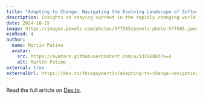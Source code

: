 ```yaml
---
title: "Adapting to Change: Navigating the Evolving Landscape of Software Development"
description: Insights on staying current in the rapidly changing world of software development and embracing new technologies.
date: 2024-10-15
image: https://images.pexels.com/photos/577585/pexels-photo-577585.jpeg?auto=compress&cs=tinysrgb&w=1260&h=750&dpr=1
minRead: 4
author:
  name: Martin Patino
  avatar:
    src: https://avatars.githubusercontent.com/u/13192083?v=4
    alt: Martin Patino
external: true
externalUrl: https://dev.to/thisguymartin/adapting-to-change-navigating-the-evolving-landscape-of-software-development-2798
---
```


Read the full article on [Dev.to](https://dev.to/thisguymartin/adapting-to-change-navigating-the-evolving-landscape-of-software-development-2798).
